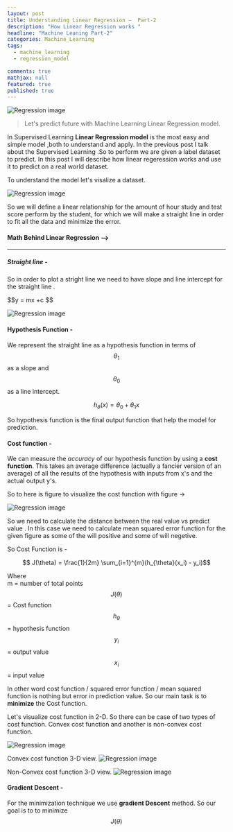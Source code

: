 ```yaml
---
layout: post
title: Understanding Linear Regression —  Part-2
description: "How Linear Regression works "
headline: "Machine Leaning Part-2"
categories: Machine_Learning 
tags: 
  - machine_learning
  - regression_model

comments: true
mathjax: null
featured: true
published: true 
---
```


<img class="image-post" src="{{ site.url }}/images/machine_learning/regrssion_intro.jpg" alt="Regression image">

> Let's predict future with Machine Learning Linear Regression model.

In Supervised Learning **Linear Regression model** is the most easy and simple model ,both to understand and apply. In the previous post I talk about the Supervised Learning .So to perform we are given a label dataset to predict. In this post I will describe how linear regeression works and use it to predict on a real world dataset.

To understand the model let's visalize a dataset.

<img class="image-post" src="{{ site.url }}/images/machine_learning/dataset1.png" alt="Regression image">

So we will define a linear relationship for the amount of hour study and test score perform by the student, for which we will make a straight line in order to fit all the data and minimize the error.

#### Math Behind Linear Regression —>

***
##### Straight line -

So in order to plot a stright line we need to have slope and line intercept for the straight line .
<p>$$y = mx +c $$ </p>


<img class="image-post" src="{{ site.url }}/images/machine_learning/line.jpg" alt="Regression image">



#### Hypothesis Function -

We represent the straight line as a hypothesis function in terms of $$\theta_{1}$$ as a slope and $$\theta_{0}$$ as a line intercept.

$$ h_{\theta}(x) = \theta_{0} + \theta_{1}x  $$

So hypothesis function is the final output function that help the model for prediction.


#### Cost function -

We can measure the *accuracy* of our hypothesis function by using a **cost function**. This takes an average difference (actually a fancier version of an average) of all the results of the hypothesis with inputs from x's and the actual output y's.

So to here is figure to visualize the cost function with figure ->

<img class="image-post" src="{{ site.url }}/images/machine_learning/cost.jpg" alt="Regression image">

So we need to calculate the distance between the real value vs predict value . In this case we need to calculate mean squared error function for the given figure as some of the will positive and some of will negetive.

So Cost Function is -

$$ J(\theta) = \frac{1}{2m} \sum_{i=1}^{m}(h_{\theta}(x_i) - y_i)$$

Where <br>
	  m = number of total points<br>
	  $$J(\theta)$$ = Cost function<br>
	  $$h_\theta$$  = hypothesis function<br>
	  $$y_i$$ = output value<br>
	  $$x_i$$ = input value<br>

In other word cost function / squared error function / mean squared function is nothing but error in prediction value.
So our main task is to **minimize** the Cost function.

Let's visualize cost function in 2-D. So there can be case of two types of cost function. Convex cost function and another is non-convex cost function.

<img class="image-post" src="{{ site.url }}/images/machine_learning/costfun.jpg" alt="Regression image">

Convex cost function 3-D view. 
<img class="image-post" src="{{ site.url }}/images/machine_learning/costfun1.png" alt="Regression image">

Non-Convex cost function 3-D view.
<img class="image-post" src="{{ site.url }}/images/machine_learning/costfun2.png" alt="Regression image">

#### Gradient Descent -

For the minimization technique we use **gradient Descent** method.
So our goal is to to minimize $$J(\theta)$$

